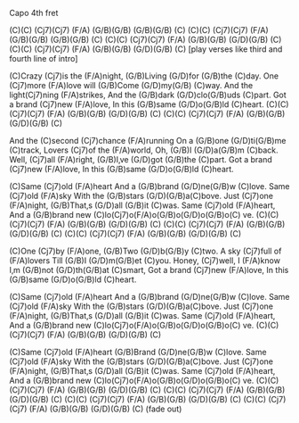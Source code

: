 Capo 4th fret

(C)(C) (Cj7)(Cj7) (F/A)  (G/B)(G/B) (G/B)(G/B) (C)
(C)(C) (Cj7)(Cj7) (F/A)  (G/B)(G/B) (G/B)(G/B) (C)
(C)(C) (Cj7)(Cj7) (F/A)  (G/B)(G/B) (G/D)(G/B) (C)
(C)(C) (Cj7)(Cj7) (F/A)  (G/B)(G/B) (G/D)(G/B) (C)
[play verses like third and fourth line of intro]

(C)Crazy (Cj7)is the (F/A)night,
(G/B)Living (G/D)for (G/B)the (C)day.
One (Cj7)more (F/A)love will
(G/B)Come (G/D)my(G/B) (C)way.
And the light(Cj7)ning (F/A)strikes,
And the (G/B)dark (G/D)clo(G/B)uds (C)part.
Got a brand (Cj7)new (F/A)love,
In this (G/B)same (G/D)o(G/B)ld (C)heart.
(C)(C) (Cj7)(Cj7) (F/A)  (G/B)(G/B) (G/D)(G/B) (C)
(C)(C) (Cj7)(Cj7) (F/A)  (G/B)(G/B) (G/D)(G/B) (C)

And the (C)second (Cj7)chance (F/A)running
On a (G/B)one (G/D)ti(G/B)me (C)track,
Lovers (Cj7)of the (F/A)world,
Oh, (G/B)I (G/D)a(G/B)m (C)back.
Well, (Cj7)all (F/A)right,
(G/B)I‚ve (G/D)got (G/B)the (C)part.
Got a brand (Cj7)new (F/A)love,
In this (G/B)same (G/D)o(G/B)ld (C)heart.

(C)Same (Cj7)old (F/A)heart
And a (G/B)brand (G/D)ne(G/B)w (C)love.
Same (Cj7)old (F/A)sky
With the (G/B)stars (G/D)(G/B)a(C)bove.
Just (Cj7)one (F/A)night,
(G/B)That‚s (G/D)all (G/B)it (C)was.
Same (Cj7)old (F/A)heart,
And a (G/B)brand new  (C)lo(Cj7)o(F/A)o(G/B)o(G/D)o(G/B)o(C) ve.
(C)(C) (Cj7)(Cj7) (F/A)  (G/B)(G/B) (G/D)(G/B) (C)
(C)(C) (Cj7)(Cj7) (F/A)  (G/B)(G/B) (G/D)(G/B) (C)
(C)(C) (Cj7)(Cj7) (F/A)  (G/B)(G/B) (G/D)(G/B) (C)

(C)One (Cj7)by (F/A)one,
(G/B)Two (G/D)b(G/B)y (C)two.
A sky (Cj7)full of (F/A)lovers
Till (G/B)I (G/D)m(G/B)et (C)you.
Honey, (Cj7)well, I (F/A)know
I‚m (G/B)not (G/D)th(G/B)at (C)smart,
Got a brand (Cj7)new (F/A)love,
In this (G/B)same (G/D)o(G/B)ld (C)heart.

(C)Same (Cj7)old (F/A)heart
And a (G/B)brand (G/D)ne(G/B)w (C)love.
Same (Cj7)old (F/A)sky
With the (G/B)stars (G/D)(G/B)a(C)bove.
Just (Cj7)one (F/A)night,
(G/B)That‚s (G/D)all (G/B)it (C)was.
Same (Cj7)old (F/A)heart,
And a (G/B)brand new  (C)lo(Cj7)o(F/A)o(G/B)o(G/D)o(G/B)o(C) ve.
(C)(C) (Cj7)(Cj7) (F/A)  (G/B)(G/B) (G/D)(G/B) (C)

(C)Same (Cj7)old (F/A)heart
(G/B)Brand (G/D)ne(G/B)w (C)love.
Same (Cj7)old (F/A)sky
With the (G/B)stars (G/D)(G/B)a(C)bove.
Just (Cj7)one (F/A)night,
(G/B)That‚s (G/D)all (G/B)it (C)was.
Same (Cj7)old (F/A)heart,
And a (G/B)brand new  (C)lo(Cj7)o(F/A)o(G/B)o(G/D)o(G/B)o(C) ve.
(C)(C) (Cj7)(Cj7) (F/A)  (G/B)(G/B) (G/D)(G/B) (C)
(C)(C) (Cj7)(Cj7) (F/A)  (G/B)(G/B) (G/D)(G/B) (C)
(C)(C) (Cj7)(Cj7) (F/A)  (G/B)(G/B) (G/D)(G/B) (C)
(C)(C) (Cj7)(Cj7) (F/A)  (G/B)(G/B) (G/D)(G/B) (C) (fade out)
